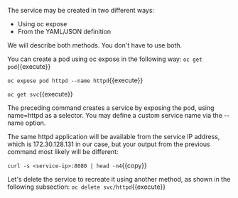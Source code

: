 
The service may be created in two different ways:

- Using oc expose
- From the YAML/JSON definition

We will describe both methods. You don't have to use both.

You can create a pod using oc expose in the following way:
`oc get pod`{{execute}}


`oc expose pod httpd --name httpd`{{execute}}


`oc get svc`{{execute}}


The preceding command creates a service by exposing the pod, using name=httpd as a selector. You may define a custom service name via the --name option.

The same httpd application will be available from the service IP address, which is 172.30.128.131 in our case, but your output from the previous command most likely will be different:


`curl -s <service-ip>:8080 | head -n4`{{copy}}


Let's delete the service to recreate it using another method, as shown in the following subsection:
`oc delete svc/httpd`{{execute}}